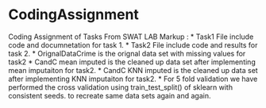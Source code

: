 # CodingAssignment
Coding Assignment of Tasks From SWAT LAB
Markup :  * Task1 File include code and documnetation for task 1.
          * Task2 File include code and results for task 2.
          * OrignalDataCrime is the orignal data set with missing values for task2
          * CandC mean imputed is the cleaned up data set after implementing mean imputaiton for task2.
          * CandC KNN imputed is the cleaned up data set after implementing KNN imputaiton for task2.
          * For 5 fold validation we have performed the cross validation using train_test_split() of sklearn with consistent seeds. to recreate same data sets again and again.







